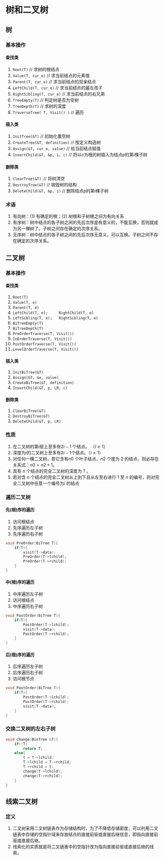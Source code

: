 # 树和二叉树

## 树

### 基本操作

#### 查找类

1. `Root(T)` // 求树的根结点
2. `Value(T, cur_e)` // 求当前结点的元素值
3. `Parent(T, cur_e)` // 求当前结点的双亲结点
4. `LeftChild(T, cur_e)` // 求当前结点的最左孩子
5. `RightSibling(T, cur_e)`  // 求当前结点的右兄弟
6. `TreeEmpty(T)`  // 判定树是否为空树
7. `TreeDepth(T)`  // 求树的深度
8. `TraverseTree( T, Visit() )`  // 遍历

#### 插入类

1. `InitTree(&T)` // 初始化置空树
2. `CreateTree(&T, definition)`  // 按定义构造树
3. `Assign(&T, cur_e, value)`   // 给当前结点赋值
4. `InsertChild(&T, &p, i, c)`   // 将以c为根的树插入为结点p的第i棵子树

#### 删除类

1. `ClearTree(&T) `// 将树清空
2. `DestroyTree(&T)`  // 销毁树的结构
3. `DeleteChild(&T, &p, i)`  // 删除结点p的第i棵子树

### 术语

1. 有向树：(1) 有确定的根；(2) 树根和子树根之间为有向关系
2. 有序树：树中结点的各子树之间的先后次序是有意义的，不能互换，否则就成为另一棵树了。子树之间存在确定的次序关系。
3. 无序树：树中结点的各子树之间的先后次序无意义，可以互换。子树之间不存在确定的次序关系。

## 二叉树

### 基本操作

#### 查找类

1. `Root(T)`
2. `Value(T, e) `
3. `Parent(T, e)`
4. `LeftChild(T, e);     RightChild(T, e)`
5.  `LeftSibling(T, e);   RightSibling(T, e)`
6. `BiTreeEmpty(T)`
7. `BiTreeDepth(T)`
8. `PreOrderTraverse(T, Visit())`
9. `InOrderTraverse(T, Visit())`
10. `PostOrderTraverse(T, Visit())`
11. `LevelOrderTraverse(T, Visit())`

#### 插入类

1. `InitBiTree(&T)`
2. `Assign(&T, &e, value)` 
3. `CreateBiTree(&T, definition)`
4.  `InsertChild(&T, p, LR, c)`

#### 删除类

1. `ClearBiTree(&T)`
2.  `DestroyBiTree(&T)`
3. `DeleteChild(&T, p, LR)`

### 性质

1. 在二叉树的第$i$层上至多有$2i-1$ 个结点。 （$i≥1$）
2. 深度为$i$的二叉树上至多有$2i-1$个结点。（$i≥1$）
3. 对任何一棵二叉树，若它含有$n0$ 个叶子结点、$n2$ 个度为 2 的结点，则必存在关系式：$n0 = n2+1$。
4. 具有 $n$ 个结点的完全二叉树的深度为 ? 。
5. 若对含 $n$ 个结点的完全二叉树从上到下且从左至右进行 1 至 $n$ 的编号，则对完全二叉树中任意一个编号为$i$ 的结点

### 遍历二叉树

#### 先(根)序的遍历

1. 访问根结点
2. 先序遍历左子树
3. 先序遍历右子树

```c
void PreOrder(BiTree T){
	if(T){
        visit(T->data);
        PreOrder(T->lchild);
        PreOrder(T->rchild);
    }
}
```

#### 中(根)序的遍历

1. 中序遍历左子树
2. 访问根结点
3. 中序遍历右子树

```c
void PastOrder(BiTree T){
	if(T){
        PastOrder(T->lchild);
        visit(T->data);
        PastOrder(T->rchild);
    }
}
```

#### 后(根)序的遍历

1. 后序遍历左子树
2. 后序遍历右子树
3. 访问根节点

```c
void PastOrder(BiTree T){
	if(T){
        PastOrder(T->lchild);
        PastOrder(T->rchild);
        visit(T->data);
    }
}
```

### 交换二叉树的左右子树

```c
void change(BinTree &T){ 
	if(!T)  
        return T; 
   	else{
		t = T->lchild; 
		T->lchild = T->rchild;  
		T->rchild = t;	
		change(T->lchild);			
		change(T->rchild);		
	}
}

```

## 线索二叉树

### 定义

1. 二叉树采用二叉树链表作为存储结构时，为了不降低存储密度，可以利用二叉链表中存储的空指针域来存放结点的直接前驱或直接后继信息，即指向直接前驱或直接后继。
2. 线索化的实质就是将二叉链表中的空指针改为指向直接前驱或直接后继的线索。
